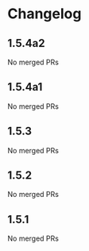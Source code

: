 # Changelog

<!-- <START NEW CHANGELOG ENTRY> -->

## 1.5.4a2

No merged PRs

<!-- <END NEW CHANGELOG ENTRY> -->

## 1.5.4a1

No merged PRs

## 1.5.3

No merged PRs

## 1.5.2

No merged PRs

## 1.5.1

No merged PRs
